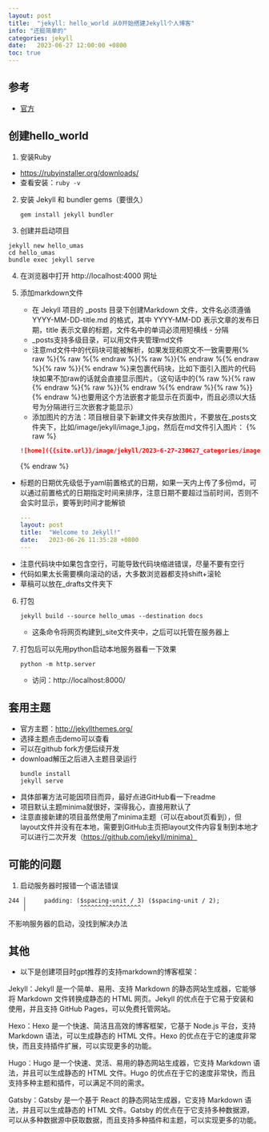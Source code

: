 ```yaml
---
layout: post
title:  "jekyll: hello_world 从0开始搭建Jekyll个人博客"
info: "还挺简单的"
categories: jekyll
date:   2023-06-27 12:00:00 +0800
toc: true
---
```


## 参考
- [官方](https://www.jekyll.com.cn/docs/)


## 创建hello_world

1. 安装Ruby  
- https://rubyinstaller.org/downloads/  
- 查看安装：```ruby -v ```

2. 安装 Jekyll 和 bundler gems（要很久）
   
    ```
    gem install jekyll bundler
    ```

3. 创建并启动项目
  ```
  jekyll new hello_umas
  cd hello_umas
  bundle exec jekyll serve
  ```

4. 在浏览器中打开 http://localhost:4000 网址


5. 添加markdown文件
   - 在 Jekyll 项目的 _posts 目录下创建Markdown 文件，文件名必须遵循 YYYY-MM-DD-title.md 的格式，其中 YYYY-MM-DD 表示文章的发布日期，title 表示文章的标题，文件名中的单词必须用短横线 - 分隔
   - _posts支持多级目录，可以用文件夹管理md文件
   - 注意md文件中的代码块可能被解析，如果发现和原文不一致需要用{% raw %}{% raw %{% endraw %}{% raw %}}{% endraw %{% endraw %}{% raw %}}{% endraw %}来包裹代码块，比如下面引入图片的代码块如果不加raw的话就会直接显示图片。（这句话中的{% raw %}{% raw {% endraw %}{% raw %}}{% endraw %{% endraw %}{% raw %}}{% endraw %}也要用这个方法嵌套才能显示在页面中，而且必须以大括号为分隔进行三次嵌套才能显示）
   - 添加图片的方法：项目根目录下新建文件夹存放图片，不要放在_posts文件夹下，比如/image/jekyll/image_1.jpg，然后在md文件引入图片：
    {% raw %}
    ```md
    ![home]({{site.url}}/image/jekyll/2023-6-27-230627_categories/image_1.jpg)
    ```
    {% endraw %}
  - 标题的日期优先级低于yaml前置格式的日期，如果一天内上传了多份md，可以通过前置格式的日期指定时间来排序，注意日期不要超过当前时间，否则不会实时显示，要等到时间才能解锁
    ```yaml
    ---
    layout: post
    title:  "Welcome to Jekyll!"
    date:   2023-06-26 11:35:28 +0800
    ---
    ```
  - 注意代码块中如果包含空行，可能导致代码块缩进错误，尽量不要有空行
  - 代码如果太长需要横向滚动的话，大多数浏览器都支持shift+滚轮
  - 草稿可以放在_drafts文件夹下

6. 打包
    ```
    jekyll build --source hello_umas --destination docs
    ```
    - 这条命令将网页构建到_site文件夹中，之后可以托管在服务器上

7. 打包后可以先用python启动本地服务器看一下效果

    ```
    python -m http.server
    ```
    - 访问：http://localhost:8000/




## 套用主题

- 官方主题：http://jekyllthemes.org/
- 选择主题点击demo可以查看
- 可以在github fork方便后续开发
- download解压之后进入主题目录运行
  ```
  bundle install
  jekyll serve
  ```
- 具体部署方法可能因项目而异，最好点进GitHub看一下readme
- 项目默认主题minima就很好，深得我心，直接用默认了
- 注意直接新建的项目虽然使用了minima主题（可以在about页看到），但layout文件并没有在本地，需要到GitHub主页把layout文件内容复制到本地才可以进行二次开发（https://github.com/jekyll/minima）




## 可能的问题

1. 启动服务器时报错一个语法错误

```
244 │     padding: ($spacing-unit / 3) ($spacing-unit / 2);
    │               ^^^^^^^^^^^^^^^^^
```

不影响服务器的启动，没找到解决办法


## 其他

- 以下是创建项目时gpt推荐的支持markdown的博客框架：

Jekyll：Jekyll 是一个简单、易用、支持 Markdown 的静态网站生成器，它能够将 Markdown 文件转换成静态的 HTML 网页。Jekyll 的优点在于它易于安装和使用，并且支持 GitHub Pages，可以免费托管网站。

Hexo：Hexo 是一个快速、简洁且高效的博客框架，它基于 Node.js 平台，支持 Markdown 语法，可以生成静态的 HTML 文件。Hexo 的优点在于它的速度非常快，而且支持插件扩展，可以实现更多的功能。

Hugo：Hugo 是一个快速、灵活、易用的静态网站生成器，它支持 Markdown 语法，并且可以生成静态的 HTML 文件。Hugo 的优点在于它的速度非常快，而且支持多种主题和插件，可以满足不同的需求。

Gatsby：Gatsby 是一个基于 React 的静态网站生成器，它支持 Markdown 语法，并且可以生成静态的 HTML 文件。Gatsby 的优点在于它支持多种数据源，可以从多种数据源中获取数据，而且支持多种插件和主题，可以实现更多的功能。